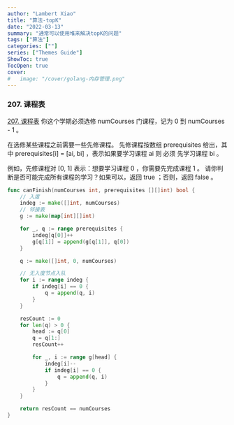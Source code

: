 ```yaml
---
author: "Lambert Xiao"
title: "算法-topK"
date: "2022-03-13"
summary: "通常可以使用堆来解决topK的问题"
tags: ["算法"]
categories: [""]
series: ["Themes Guide"]
ShowToc: true
TocOpen: true
cover:
#   image: "/cover/golang-内存管理.png"
---
```


### 207. 课程表

[207. 课程表](https://leetcode-cn.com/problems/course-schedule/)
你这个学期必须选修 numCourses 门课程，记为 0 到 numCourses - 1 。

在选修某些课程之前需要一些先修课程。 先修课程按数组 prerequisites 给出，其中 prerequisites[i] = [ai, bi] ，表示如果要学习课程 ai 则 必须 先学习课程  bi 。

例如，先修课程对 [0, 1] 表示：想要学习课程 0 ，你需要先完成课程 1 。
请你判断是否可能完成所有课程的学习？如果可以，返回 true ；否则，返回 false 。

```go
func canFinish(numCourses int, prerequisites [][]int) bool {
    // 入度
    indeg := make([]int, numCourses)
    // 邻接表
    g := make(map[int][]int)

    for _, q := range prerequisites {
        indeg[q[0]]++
        g[q[1]] = append(g[q[1]], q[0])
    }

    q := make([]int, 0, numCourses)

    // 无入度节点入队
    for i := range indeg {
        if indeg[i] == 0 {
            q = append(q, i)
        } 
    }

    resCount := 0
    for len(q) > 0 {
        head := q[0]
        q = q[1:]
        resCount++

        for _, i := range g[head] {   
            indeg[i]--
            if indeg[i] == 0 {
                q = append(q, i)
            }
        }
    }

    return resCount == numCourses
}
```